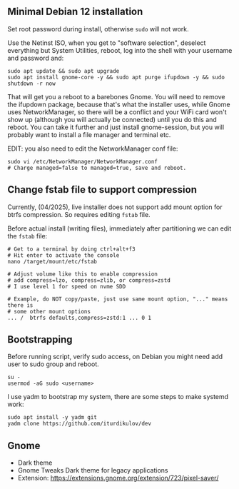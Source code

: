 ## Minimal Debian 12 installation

Set root password during install, otherwise `sudo` will not work.

Use the Netinst ISO, when you get to "software selection", deselect everything
but System Utilities, reboot, log into the shell with your username and
password and:

```
sudo apt update && sudo apt upgrade
sudo apt install gnome-core -y && sudo apt purge ifupdown -y && sudo shutdown -r now
```

That will get you a reboot to a barebones Gnome. You will need to remove the
ifupdown package, because that's what the installer uses, while Gnome uses
NetworkManager, so there will be a conflict and your WiFi card won't show up
(although you will actually be connected) until you do this and reboot. You can
take it further and just install gnome-session, but you will probably want to
install a file manager and terminal etc.

EDIT: you also need to edit the NetworkManager conf file:

```
sudo vi /etc/NetworkManager/NetworkManager.conf
# Charge managed=false to managed=true, save and reboot.
```

## Change fstab file to support compression

Currently, (04/2025), live installer does not support add mount option for btrfs compression.
So requires editing `fstab` file.

Before actual install (writing files), immediately after partitioning we can edit
the `fstab` file:

```
# Get to a terminal by doing ctrl+alt+f3
# Hit enter to activate the console
nano /target/mount/etc/fstab

# Adjust volume like this to enable compression
# add compress=lzo, compress=zlib, or compress=zstd
# I use level 1 for speed on nvme SDD

# Example, do NOT copy/paste, just use same mount option, "..." means there is
# some other mount options
... /  btrfs defaults,compress=zstd:1 ... 0 1
```

## Bootstrapping

Before running script, verify sudo access, on Debian you might need add user to
sudo group and reboot.

```
su -
usermod -aG sudo <username>
```

I use yadm to bootstrap my system, there are some steps to make systemd work:

```
sudo apt install -y yadm git
yadm clone https://github.com/iturdikulov/dev
```

## Gnome

- Dark theme
- Gnome Tweaks Dark theme for legacy applications
- Extension: https://extensions.gnome.org/extension/723/pixel-saver/
